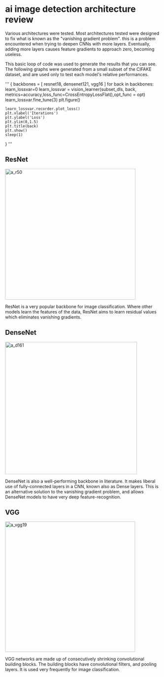 # ai image detection architecture review
Various architectures were tested. Most architectures tested were designed to fix what is known as the "vanishing gradient problem". this is a problem encountered when trying to deepen CNNs with more layers. Eventually, adding more layers causes feature gradients to approach zero, becoming useless.

This basic loop of code was used to generate the results that you can see. The following graphs were generated from a small subset of the CIFAKE dataset, and are used only to test each model's relative performances.

'''
{
backbones = [
    resnet18,
    densenet121,
    vgg16
]
for back in backbones:
    learn_lossvar=0
    learn_lossvar = vision_learner(subset_dls, back, metrics=accuracy,loss_func=CrossEntropyLossFlat(),opt_func = opt)
    learn_lossvar.fine_tune(3)
    plt.figure()

    learn_lossvar.recorder.plot_loss()
    plt.xlabel('Iterations')
    plt.ylabel('Loss')
    plt.ylim(0,1.5)
    plt.title(back)
    plt.show()
    sleep(1)
}
'''

## ResNet
<img width="423" alt="a_r50" src="https://github.com/gp-rgb/gp-rgb.github.io/assets/131956221/d7be1497-ad6c-4470-a5df-dcd4eb452d52">

ResNet is a very popular backbone for image classification. Where other models learn the features of the data, ResNet aims to learn residual values which eliminates vanishing gradients.

## DenseNet
<img width="428" alt="a_d161" src="https://github.com/gp-rgb/gp-rgb.github.io/assets/131956221/00feedb0-d47f-45a2-8aa0-9dc1408da4bd">


DenseNet is also a well-performing backbone in literature. It makes liberal use of fully-connected layers in a CNN, known also as Dense layers. This is an alternative solution to the vanishing gradient problem, and allows DenseNet models to have very deep feature-recognition. 

## VGG
<img width="422" alt="a_vgg19" src="https://github.com/gp-rgb/gp-rgb.github.io/assets/131956221/db2ed010-fa29-4b64-bd71-547c2a3b5b25">

VGG networks are made up of consecutively shrinking convolutional building blocks. The building blocks have convolutional filters, and pooling layers. It is used very frequently for image classification.


